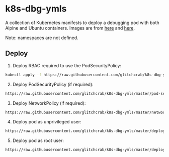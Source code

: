 # k8s-dbg-ymls

A collection of Kubernetes manifests to deploy a debugging pod with both Alpine and
Ubuntu containers. Images are from [here](https://hub.docker.com/repository/docker/glitchcrab/alpine-debug)
and [here](https://hub.docker.com/repository/docker/glitchcrab/alpine-debug).

Note: namespaces are not defined.

## Deploy

1. Deploy RBAC required to use the PodSecurityPolicy:
```bash
kubectl apply -f https://raw.githubusercontent.com/glitchcrab/k8s-dbg-ymls/master/rbac.yaml
```
2. Deploy PodSecurityPolicy (if required):
```bash
https://raw.githubusercontent.com/glitchcrab/k8s-dbg-ymls/master/pod-security-policy.yaml
```
3. Deploy NetworkPolicy (if required):
```bash
https://raw.githubusercontent.com/glitchcrab/k8s-dbg-ymls/master/network-policy.yaml
```
4. Deploy pod as unprivileged user:
```bash
https://raw.githubusercontent.com/glitchcrab/k8s-dbg-ymls/master/deployment-not-root.yaml
```
5. Deploy pod  as root user:
```bash
https://raw.githubusercontent.com/glitchcrab/k8s-dbg-ymls/master/deployment-root.yaml
```
